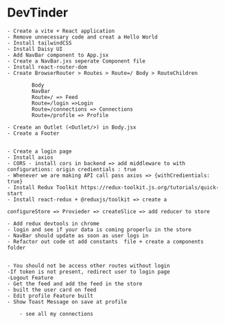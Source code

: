 # DevTinder

    - Create a vite + React application
    - Remove unnecessary code and creat a Hello World
    - Install tailwindCSS
    - Install Daisy UI
    - Add NavBar component to App.jsx
    - Create a NavBar.jxs seperate Component file
    - Install react-router-dom
    - Create BrowserRouter > Routes > Route=/ Body > RouteChildren

            Body
            NavBar
            Route=/ => Feed
            Route=/login =>Login
            Route=/connections => Connections
            Route=/profile => Profile

    - Create an Outlet (<Outlet/>) in Body.jsx
    - Create a Footer


    - Create a login page
    - Install axios
    - CORS - install cors in backend => add middleware to with configurations: origin credientials : true
    - Whenever we are making API call pass axios => {withCredientials: true}
    - Install Redux Toolkit https://redux-toolkit.js.org/tutorials/quick-start
    - Install react-redux + @reduxjs/toolkit => create a

    configureStore => Provieder => createSlice => add reducer to store

    - Add redux devtools in chrome
    - login and see if your data is coming properlu in the store
    - NavBar should update as soon as user logs in
    - Refactor out code ot add constants  file + create a components folder


    - You should not be access other routes without login
    -If token is not present, redirect user to login page
    -Logout Feature
    - Get the feed and add the feed in the store
    - built the user card on feed
    - Edit profile Feature built
    - Show Toast Message on save at profile

        - see all my connections
